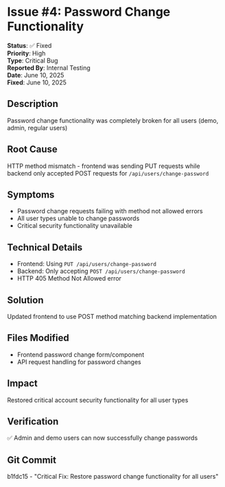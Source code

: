 # Issue #4: Password Change Functionality

**Status**: ✅ Fixed  
**Priority**: High  
**Type**: Critical Bug  
**Reported By**: Internal Testing  
**Date**: June 10, 2025  
**Fixed**: June 10, 2025  

## Description
Password change functionality was completely broken for all users (demo, admin, regular users)

## Root Cause
HTTP method mismatch - frontend was sending PUT requests while backend only accepted POST requests for `/api/users/change-password`

## Symptoms
- Password change requests failing with method not allowed errors
- All user types unable to change passwords
- Critical security functionality unavailable

## Technical Details
- Frontend: Using `PUT /api/users/change-password`
- Backend: Only accepting `POST /api/users/change-password`
- HTTP 405 Method Not Allowed error

## Solution
Updated frontend to use POST method matching backend implementation

## Files Modified
- Frontend password change form/component
- API request handling for password changes

## Impact
Restored critical account security functionality for all user types

## Verification
✅ Admin and demo users can now successfully change passwords

## Git Commit
b1fdc15 - "Critical Fix: Restore password change functionality for all users" 